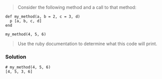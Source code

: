 > Consider the following method and a call to that method:

    def my_method(a, b = 2, c = 3, d)
      p [a, b, c, d]
    end

    my_method(4, 5, 6)

> Use the ruby documentation to determine what this code will print.

### Solution

    # my_method(4, 5, 6)
    [4, 5, 3, 6]
